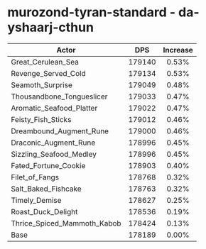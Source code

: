 # murozond-tyran-standard - da-yshaarj-cthun
| Actor | DPS | Increase |
|---|:---:|:---:|
|Great_Cerulean_Sea|179140|0.53%|
|Revenge_Served_Cold|179134|0.53%|
|Seamoth_Surprise|179049|0.48%|
|Thousandbone_Tongueslicer|179033|0.47%|
|Aromatic_Seafood_Platter|179022|0.47%|
|Feisty_Fish_Sticks|179012|0.46%|
|Dreambound_Augment_Rune|179000|0.46%|
|Draconic_Augment_Rune|178996|0.45%|
|Sizzling_Seafood_Medley|178996|0.45%|
|Fated_Fortune_Cookie|178903|0.40%|
|Filet_of_Fangs|178768|0.32%|
|Salt_Baked_Fishcake|178763|0.32%|
|Timely_Demise|178627|0.25%|
|Roast_Duck_Delight|178536|0.19%|
|Thrice_Spiced_Mammoth_Kabob|178424|0.13%|
|Base|178189|0.00%|
